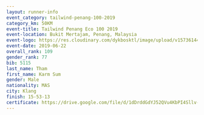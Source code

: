 ```yaml
--- 
layout: runner-info 
event_category: tailwind-penang-100-2019 
category_km: 50KM 
event-title: Tailwind Penang Eco 100 2019 
event-location: Bukit Mertajam, Penang, Malaysia 
event-logo: https://res.cloudinary.com/dykbosktl/image/upload/v1573614442/Logo/Logo_gqlzi3.jpg 
event-date: 2019-06-22 
overall_rank: 109
gender_rank: 77
bib: 5115
last_name: Tham
first_name: Karm Sum
gender: Male
nationality: MAS
city: Klang
finish: 15-53-13
certificate: https://drive.google.com/file/d/1dDrddGdYJ52QVu4KbPI4Sllv-Tk4Utps/view?usp=sharing
--- 
```

